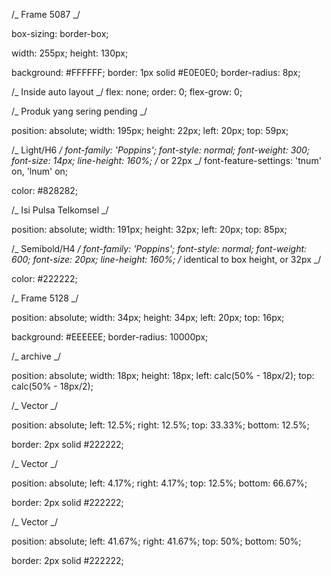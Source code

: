 /_ Frame 5087 _/

box-sizing: border-box;

width: 255px;
height: 130px;

background: #FFFFFF;
border: 1px solid #E0E0E0;
border-radius: 8px;

/_ Inside auto layout _/
flex: none;
order: 0;
flex-grow: 0;

/_ Produk yang sering pending _/

position: absolute;
width: 195px;
height: 22px;
left: 20px;
top: 59px;

/_ Light/H6 _/
font-family: 'Poppins';
font-style: normal;
font-weight: 300;
font-size: 14px;
line-height: 160%;
/_ or 22px _/
font-feature-settings: 'tnum' on, 'lnum' on;

color: #828282;

/_ Isi Pulsa Telkomsel _/

position: absolute;
width: 191px;
height: 32px;
left: 20px;
top: 85px;

/_ Semibold/H4 _/
font-family: 'Poppins';
font-style: normal;
font-weight: 600;
font-size: 20px;
line-height: 160%;
/_ identical to box height, or 32px _/

color: #222222;

/_ Frame 5128 _/

position: absolute;
width: 34px;
height: 34px;
left: 20px;
top: 16px;

background: #EEEEEE;
border-radius: 10000px;

/_ archive _/

position: absolute;
width: 18px;
height: 18px;
left: calc(50% - 18px/2);
top: calc(50% - 18px/2);

/_ Vector _/

position: absolute;
left: 12.5%;
right: 12.5%;
top: 33.33%;
bottom: 12.5%;

border: 2px solid #222222;

/_ Vector _/

position: absolute;
left: 4.17%;
right: 4.17%;
top: 12.5%;
bottom: 66.67%;

border: 2px solid #222222;

/_ Vector _/

position: absolute;
left: 41.67%;
right: 41.67%;
top: 50%;
bottom: 50%;

border: 2px solid #222222;
